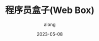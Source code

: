 ---
layout: home

title: 程序员盒子(Web Box)
date: "2023-05-08"
titleTemplate: 一个网站、提供一揽子的服务
keywords:
      - 程序员盒子
      - Web Box
      - web box
      - 一个网站、提供一揽子的服务
      - along
      - 前端笔记
author: along
description: "程序员盒子(Web Box), 一个网站、提供一揽子的服务"

hero:
  name:  程序员盒子(Web Box)
  # text: 一个网站、提供一揽子的服务
  tagline: 一个网站、提供一揽子的服务
  # actions:
  #   - theme: brand
  #     text: 快速上手
  #     link: /guide/getting-started
  #   - theme: alt
  #     text: GitHub
  #     link: https://github.com/vuejs/vitepress

features:
  - title: "HtML5"
    details: "HTML5是一种标记语言，用于创建Web页面和应用程序。"
    link: /html/
  - title: "CSS3"
    details: "CSS（Cascading Style Sheets）是一种用于为HTML元素添加样式的样式表语言，它可以控制HTML页面的外观和格式。"
    link: /css/
  - title: "JavaScript"
    details: "javaScript 是一门跨平台、面向对象的脚本语言，它能使网页可交互（例如拥有复杂的动画，可点击的按钮，通俗的菜单等）。"
    link: /js/
  - title: "JavaScript设计模式"
    details: "JavaScript设计模式是一种用于解决特定问题的套路，使用设计模式可以提高代码的可复用性、可维护性、可读性、稳健性以及安全性。"
    link: /design/
  - title: "Web Api"
    details: "Web API是Web的应用程序编程接口，可扩展浏览器和服务器的功能"
    link: /web/
  # - title: "HTTP协议详解"
  #   details: "HTTP是一种用于传输数据的协议，它可以控制缓存和认证，开放同源限制等。"
  #   link: /http/
  - title: "TypeScript"
    details: "TypeScript是一种由微软推出的开源编程语言，是JavaScript的超集，可以转换成纯JavaScript代码。"
    link: /ts/
  - title: "数据结构与算法"
    details: "数据结构与算法是计算机科学中非常重要的一部分，它们是计算机编程的基础。"
    link: /algorithm/
  - title: "Nest.js"
    details: "Nest是一个Node.js的框架，它使用了现代的JavaScript或TypeScript编写。"
    link: /nest/
  - title: "Vue"
    details: "Vue 是一套用于构建用户界面的渐进式框架。"
    link: /vue/
  - title: "vue企业级项目搭建流程"
    details: "如何从0到1搭建一个vue的项目。"
    link: /structure/
  - title: "uniapp"
    details: "跨平台前端应用的框架，一套代码，可发布到多个平台。"
    link: /uniapp/
  # - title: "react"
  #   details: "React是一种非常流行的JavaScript库，用于构建用户界面。"
  #   link: /react/
  - title: "Linux手册"
    details: "Linux的常用指令"
    link: /linux/
  - title: "手把手教你写一个企业级项目"
    details: "带你从0到1完成一个企业级项目。"
    link: /project/


# https://github.dev/process1024/vitepress
---